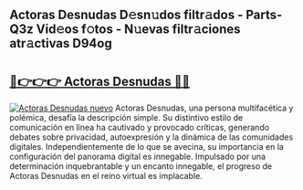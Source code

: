 ## Actoras Desnudas D𝚎sn𝚞dos filtr𝚊dos - Parts-Q3z Vid𝚎os f𝚘tos - N𝚞evas filtr𝚊ciones atr𝚊ctivas D94og

# <h2><a href="http://mb2x0u.tromn.icu/?c=Actoras+Desnudas">🔗👉👉👉 Actoras Desnudas 🔗🔗</a></h2>

[![Actoras Desnudas nuevo](https://i.imgur.com/pEAQMta.gif)](http://mb2x0u.tromn.icu/?c=Actoras+Desnudas)
Actoras Desnudas, una persona multifacética y polémica, desafía la descripción simple. Su distintivo estilo de comunicación en línea ha cautivado y provocado críticas, generando debates sobre privacidad, autoexpresión y la dinámica de las comunidades digitales. Independientemente de lo que se avecina, su importancia en la configuración del panorama digital es innegable. Impulsado por una determinación inquebrantable y un encanto innegable, el progreso de Actoras Desnudas en el reino virtual es implacable.
